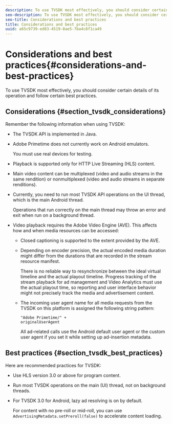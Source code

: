 ```yaml
---
description: To use TVSDK most effectively, you should consider certain details of its operation and follow certain best practices.
seo-description: To use TVSDK most effectively, you should consider certain details of its operation and follow certain best practices.
seo-title: Considerations and best practices
title: Considerations and best practices
uuid: a65c9739-ed83-4519-8ae5-7ba4c8f1ca49
---
```


# Considerations and best practices{#considerations-and-best-practices}

To use TVSDK most effectively, you should consider certain details of its operation and follow certain best practices.

## Considerations {#section_tvsdk_considerations}

Remember the following information when using TVSDK:

* The TVSDK API is implemented in Java. 
* Adobe Primetime does not currently work on Android emulators.

  You must use real devices for testing. 
* Playback is supported only for HTTP Live Streaming (HLS) content. 
* Main video content can be multiplexed (video and audio streams in the same rendition) or nonmultiplexed (video and audio streams in separate renditions). 
* Currently, you need to run most TVSDK API operations on the UI thread, which is the main Android thread.

  Operations that run correctly on the main thread may throw an error and exit when run on a background thread. 
* Video playback requires the Adobe Video Engine (AVE). This affects how and when media resources can be accessed:

    * Closed captioning is supported to the extent provided by the AVE. 
    * Depending on encoder precision, the actual encoded media duration might differ from the durations that are recorded in the stream resource manifest.

      There is no reliable way to resynchronize between the ideal virtual timeline and the actual playout timeline. Progress tracking of the stream playback for ad management and Video Analytics must use the actual playout time, so reporting and user interface behavior might not precisely track the media and advertisement content. 
    * The incoming user agent name for all media requests from the TVSDK on this platform is assigned the following string pattern:     
    
      ```    
      "Adobe Primetime/" + 
      originalUserAgent
      ```    
    
      All ad-related calls use the Android default user agent or the custom user agent if you set it while setting up ad-insertion metadata.

## Best practices {#section_tvsdk_best_practices}

Here are recommended practices for TVSDK:

* Use HLS version 3.0 or above for program content. 
* Run most TVSDK operations on the main (UI) thread, not on background threads. 
* For TVSDK 3.0 for Android, lazy ad resolving is on by default.

  For content with no pre-roll or mid-roll, you can use `AdvertisingMetadata.setPreroll(false)` to accelerate content loading.
